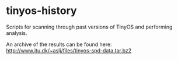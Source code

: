 tinyos-history
==============

Scripts for scanning through past versions of TinyOS and performing analysis.

An archive of the results can be found here: http://www.itu.dk/~aslj/files/tinyos-spd-data.tar.bz2

